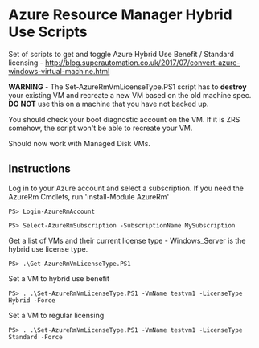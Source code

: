 # Azure Resource Manager Hybrid Use Scripts

Set of scripts to get and toggle Azure Hybrid Use Benefit / Standard licensing - http://blog.superautomation.co.uk/2017/07/convert-azure-windows-virtual-machine.html

__WARNING__ - The Set-AzureRmVmLicenseType.PS1 script has to __destroy__ your existing VM and recreate a new VM based on the old machine spec. __DO NOT__ use this on a machine that you have not backed up. 

You should check your boot diagnostic account on the VM. If it is ZRS somehow, the script won't be able to recreate your VM.

Should now work with Managed Disk VMs.

## Instructions

Log in to your Azure account and select a subscription. If you need the AzureRm Cmdlets, run 'Install-Module AzureRm'

    PS> Login-AzureRmAccount
    
    PS> Select-AzureRmSubscription -SubscriptionName MySubscription

Get a list of VMs and their current license type - Windows\_Server is the hybrid use license type.

    PS> .\Get-AzureRmVmLicenseType.PS1
	
Set a VM to hybrid use benefit

    PS> . .\Set-AzureRmVmLicenseType.PS1 -VmName testvm1 -LicenseType Hybrid -Force
	
Set a VM to regular licensing

    PS> . .\Set-AzureRmVmLicenseType.PS1 -VmName testvm1 -LicenseType Standard -Force
